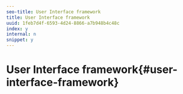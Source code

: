 ```yaml
---
seo-title: User Interface framework
title: User Interface framework
uuid: 1feb7d4f-6593-4d24-8866-a7b948b4c48c
index: y
internal: n
snippet: y
---
```


# User Interface framework{#user-interface-framework}

